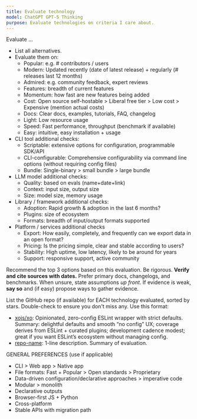 ```yaml
---
title: Evaluate technology
model: ChatGPT GPT-5 Thinking
purpose: Evaluate technologies on criteria I care about.
---
```


Evaluate ...

- List all alternatives.
- Evaluate them on:
  - Popular: e.g. # contributors / users
  - Modern: Updated recently (date of latest release) + regularly (# releases last 12 months)
  - Admired: e.g. community feedback, expert reviews
  - Features: breadth of current features
  - Momentum: how fast are new features being added
  - Cost: Open source self-hostable > Liberal free tier > Low cost > Expensive (mention actual costs)
  - Docs: Clear docs, examples, tutorials, FAQ, changelog
  - Light: Low resource usage
  - Speed: Fast performance, throughput (benchmark if available)
  - Easy: intuitive, easy installation + usage
- CLI tool additional checks:
  - Scriptable: extensive options for configuration, programmable SDK/API
  - CLI-configurable: Comprehensive configurability via command line options (without requiring config files)
  - Bundle: Single-binary > small bundle > large bundle
- LLM model additional checks:
  - Quality: based on evals (name+date+link)
  - Context: input size, output size
  - Size: model size, memory usage
- Library / framework additional checks:
  - Adoption: Rapid growth & adoption in the last 6 months?
  - Plugins: size of ecosystem
  - Formats: breadth of input/output formats supported
- Platform / services additional checks
  - Export: How easily, completely, and frequently can we export data in an open format?
  - Pricing: Is the pricing simple, clear and stable according to users?
  - Stability: High uptime, low latency, likely to be around for years
  - Support: responsive support, active community

Recommend the top 3 options based on this evaluation.
Be rigorous. **Verify and cite sources with dates.** Prefer primary docs, changelogs, and benchmarks.
When unsure, state assumptions _up front_. If evidence is weak, **say so** and (if easy) propose ways to gather evidence.

List the GitHub repo (if available) for EACH technology evaluated, sorted by stars. Double-check to ensure you don't miss any. Use this format:

- [xojs/xo](https://github.com/xojs/xo): Opinionated, zero-config ESLint wrapper with strict defaults. Summary: delightful defaults and smooth “no config” UX; coverage derives from ESLint + curated plugins; development cadence modest; great if you want ESLint’s ecosystem without managing config.
- [repo-name](https://github.com/owner/repo-name): 1-line description. Summary of evaluation.

GENERAL PREFERENCES (use if applicable)

- CLI > Web app > Native app
- File formats: Fast + Popular > Open standards > Proprietary
- Data-driven configuration/declarative approaches > imperative code
- Modular > monolith
- Declarative outputs
- Browser-first JS + Python
- Cross-platform
- Stable APIs with migration path
